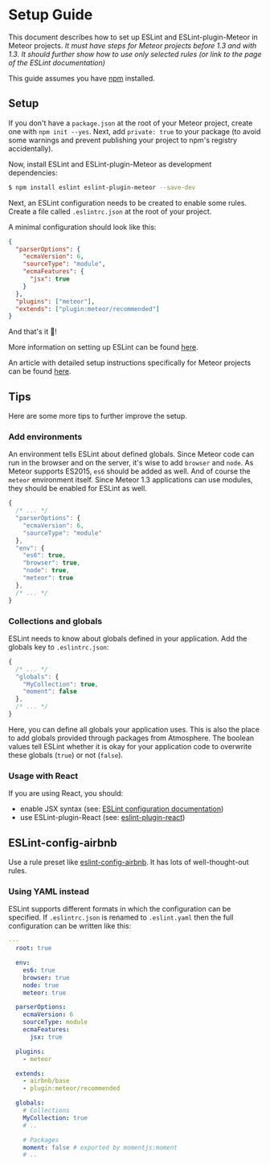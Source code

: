 # Setup Guide

This document describes how to set up ESLint and ESLint-plugin-Meteor in Meteor projects.
_It must have steps for Meteor projects before 1.3 and with 1.3._
_It should further show how to use only selected rules (or link to the page of the ESLint documentation)_

This guide assumes you have [npm](https://www.npmjs.com/) installed.

## Setup

If you don't have a `package.json` at the root of your Meteor project, create one with `npm init --yes`. Next, add `private: true` to your package (to avoid some warnings and prevent publishing your project to npm's registry accidentally).

Now, install ESLint and ESLint-plugin-Meteor as development dependencies:

```bash
$ npm install eslint eslint-plugin-meteor --save-dev
```

Next, an ESLint configuration needs to be created to enable some rules.
Create a file called `.eslintrc.json` at the root of your project.

A minimal configuration should look like this:

```json
{
  "parserOptions": {
    "ecmaVersion": 6,
    "sourceType": "module",
    "ecmaFeatures": {
      "jsx": true
    }
  },
  "plugins": ["meteor"],
  "extends": ["plugin:meteor/recommended"]
}
```

And that's it 🎉!

More information on setting up ESLint can be found [here](http://eslint.org/docs/user-guide/configuring).

An article with detailed setup instructions specifically for Meteor projects can be found [here](https://medium.com/@dferber90/linting-meteor-8f229ebc7942).

## Tips

Here are some more tips to further improve the setup.

### Add environments

An environment tells ESLint about defined globals.
Since Meteor code can run in the browser and on the server, it's wise to add `browser` and `node`. As Meteor supports ES2015, `es6` should be added as well. And of course the `meteor` environment itself. Since Meteor 1.3 applications can use modules, they should be enabled for ESLint as well.

```js
{
  /* ... */
  "parserOptions": {
    "ecmaVersion": 6,
    "sourceType": "module"
  },
  "env": {
    "es6": true,
    "browser": true,
    "node": true,
    "meteor": true
  },
  /* ... */
}
```

### Collections and globals

ESLint needs to know about globals defined in your application.
Add the globals key to `.eslintrc.json`:

```js
{
  /* ... */
  "globals": {
    "MyCollection": true,
    "moment": false
  },
  /* ... */
}
```

Here, you can define all globals your application uses. This is also the place to add globals provided through packages from Atmosphere. The boolean values tell ESLint whether it is okay for your application code to overwrite these globals (`true`) or not (`false`).

### Usage with React

If you are using React, you should:

* enable JSX syntax (see: [ESLint configuration documentation](http://eslint.org/docs/user-guide/configuring#specifying-parser-options))
* use ESLint-plugin-React (see: [eslint-plugin-react](https://github.com/yannickcr/eslint-plugin-react))

## ESLint-config-airbnb

Use a rule preset like [eslint-config-airbnb](https://www.npmjs.com/package/eslint-config-airbnb).
It has lots of well-thought-out rules.

### Using YAML instead

ESLint supports different formats in which the configuration can be specified.
If `.eslintrc.json` is renamed to `.eslint.yaml` then the full configuration can be written like this:

```yaml
---
  root: true

  env:
    es6: true
    browser: true
    node: true
    meteor: true

  parserOptions:
    ecmaVersion: 6
    sourceType: module
    ecmaFeatures:
      jsx: true

  plugins:
    - meteor

  extends:
    - airbnb/base
    - plugin:meteor/recommended

  globals:
    # Collections
    MyCollection: true
    # ..

    # Packages
    moment: false # exported by momentjs:moment
    # ..
```
